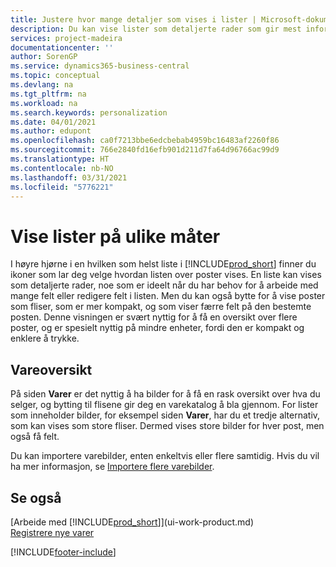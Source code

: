 ```yaml
---
title: Justere hvor mange detaljer som vises i lister | Microsoft-dokumentasjon
description: Du kan vise lister som detaljerte rader som gir mest informasjon, eller som fliser som det går raskt å se gjennom og kan inkludere miniatyrbilder.
services: project-madeira
documentationcenter: ''
author: SorenGP
ms.service: dynamics365-business-central
ms.topic: conceptual
ms.devlang: na
ms.tgt_pltfrm: na
ms.workload: na
ms.search.keywords: personalization
ms.date: 04/01/2021
ms.author: edupont
ms.openlocfilehash: ca0f7213bbe6edcbebab4959bc16483af2260f86
ms.sourcegitcommit: 766e2840fd16efb901d211d7fa64d96766ac99d9
ms.translationtype: HT
ms.contentlocale: nb-NO
ms.lasthandoff: 03/31/2021
ms.locfileid: "5776221"
---
```

# <a name="displaying-lists-in-different-ways"></a>Vise lister på ulike måter
I høyre hjørne i en hvilken som helst liste i [!INCLUDE[prod_short](includes/prod_short.md)] finner du ikoner som lar deg velge hvordan listen over poster vises. En liste kan vises som detaljerte rader, noe som er ideelt når du har behov for å arbeide med mange felt eller redigere felt i listen. Men du kan også bytte for å vise poster som fliser, som er mer kompakt, og som viser færre felt på den bestemte posten. Denne visningen er svært nyttig for å få en oversikt over flere poster, og er spesielt nyttig på mindre enheter, fordi den er kompakt og enklere å trykke.

## <a name="item-list"></a>Vareoversikt
På siden **Varer** er det nyttig å ha bilder for å få en rask oversikt over hva du selger, og bytting til flisene gir deg en varekatalog å bla gjennom. For lister som inneholder bilder, for eksempel siden **Varer**, har du et tredje alternativ, som kan vises som store fliser. Dermed vises store bilder for hver post, men også få felt.

Du kan importere varebilder, enten enkeltvis eller flere samtidig. Hvis du vil ha mer informasjon, se [Importere flere varebilder](inventory-how-import-item-pictures.md).  

## <a name="see-also"></a>Se også
[Arbeide med [!INCLUDE[prod_short](includes/prod_short.md)]](ui-work-product.md)  
[Registrere nye varer](inventory-how-register-new-items.md)  


[!INCLUDE[footer-include](includes/footer-banner.md)]